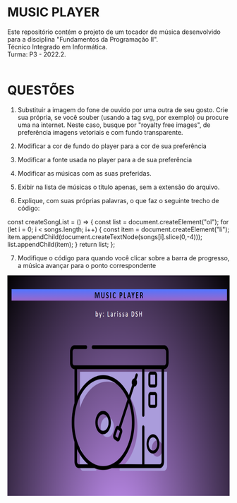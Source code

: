 <html>
  <body>
    <h1> MUSIC PLAYER</h1>
Este repositório contém o projeto de um tocador de música desenvolvido para a disciplina "Fundamentos da Programação II".<br> 
Técnico Integrado em Informática. <br>Turma: P3 - 2022.2.<br>
<div style="display: inline_block"><br>

<h1> QUESTÕES</h1>

1) Substituir a imagem do fone de ouvido por uma outra de seu gosto. Crie sua própria, se você souber (usando a tag svg, por exemplo) ou procure uma na internet. Neste caso, busque por "royalty free images", de preferência imagens vetoriais e com fundo transparente.

2) Modificar a cor de fundo do player para a cor de sua preferência

3) Modificar a fonte usada no player para a de sua preferência

4) Modificar as músicas com as suas preferidas. 

5) Exibir na lista de músicas o título apenas, sem a extensão do arquivo.

6) Explique, com suas próprias palavras, o que faz o seguinte trecho de código:

const createSongList = () => {
  const list = document.createElement("ol");
  for (let i = 0; i < songs.length; i++) {
    const item = document.createElement("li");
    item.appendChild(document.createTextNode(songs[i].slice(0,-4)));
    list.appendChild(item);
  }
  return list;
};

7) Modifique o código para quando você clicar sobre a barra de progresso, a música avançar para o ponto correspondente


 <img align="center" alt="Java" height="500" width="700" src="https://github.com/holandalarissa/MusicPlayer/blob/85f4dd8cf76a7b4e791fe9f8315ebff44d579e73/fun-javascript-projects.com-master/fun-javascript-projects.com-master/Music%20Player/Music/music.png">
